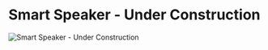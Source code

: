 # Smart Speaker - Under Construction

![Smart Speaker - Under Construction](https://images.unsplash.com/photo-1590479773265-7464e5d48118?q=80&w=2670&auto=format&fit=crop&ixlib=rb-4.0.3&ixid=M3wxMjA3fDB8MHxwaG90by1wYWdlfHx8fGVufDB8fHx8fA%3D%3D](https://png.pngtree.com/thumb_back/fw800/background/20230717/pngtree-d-render-of-under-construction-laptop-with-orange-traffic-cones-and-image_3895058.jpg)https://png.pngtree.com/thumb_back/fw800/background/20230717/pngtree-d-render-of-under-construction-laptop-with-orange-traffic-cones-and-image_3895058.jpg)
